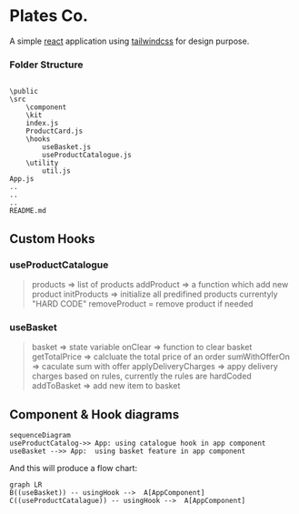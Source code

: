 
# Plates Co.

A simple [react](https://reactjs.org/) application using [tailwindcss](https://tailwindcss.com/) for design purpose.

 
### Folder Structure

```

\public
\src
	\component
	\kit
	index.js
	ProductCard.js
	\hooks
		useBasket.js
		useProductCatalogue.js
	\utility
		util.js
App.js
..
..
..
README.md
```

  

## Custom Hooks

### useProductCatalogue

> products => list of products
> addProduct => a function which add new product
> initProducts => initialize all predifined products currentyly "HARD CODE"
> removeProduct = remove product if needed
### useBasket
> basket    => state variable
> onClear  => function to clear basket
> getTotalPrice => calcluate the total price of an order
> sumWithOfferOn => caculate sum with offer
> applyDeliveryCharges => appy delivery charges based on rules, currently the rules are hardCoded
> addToBasket => add new item to basket

## Component & Hook diagrams

```mermaid
sequenceDiagram
useProductCatalog->> App: using catalogue hook in app component
useBasket -->> App:  using basket feature in app component
```

And this will produce a flow chart:

```mermaid
graph LR
B((useBasket)) -- usingHook -->  A[AppComponent]
C((useProductCatalague)) -- usingHook -->  A[AppComponent]


```